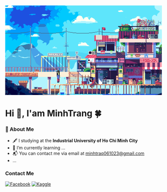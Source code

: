 ![0](https://github.com/TinaAngel0610/TinaAngel0610/blob/main/b82f28a7e9c8fcb3868d3d94652c107c.gif)
# Hi :wave:, I'am MinhTrang :four_leaf_clover:

### :sparkler: About Me
- :fountain_pen: I studying at the **Industrial University of Ho Chi Minh City**
- :memo: I’m currently learning ...
- :mailbox_with_mail: You can contact me via email at minhtraq061023@gmail.com
- ...
### Contact Me
[![Facebook](https://img.icons8.com/?size=100&id=118562&format=png&color=000000)](https://www.facebook.com/minh.traq.116)  [![Kaggle](https://img.icons8.com/?size=100&id=bMncK0wGFANA&format=png&color=000000)](https://www.kaggle.com/minhtraq)
